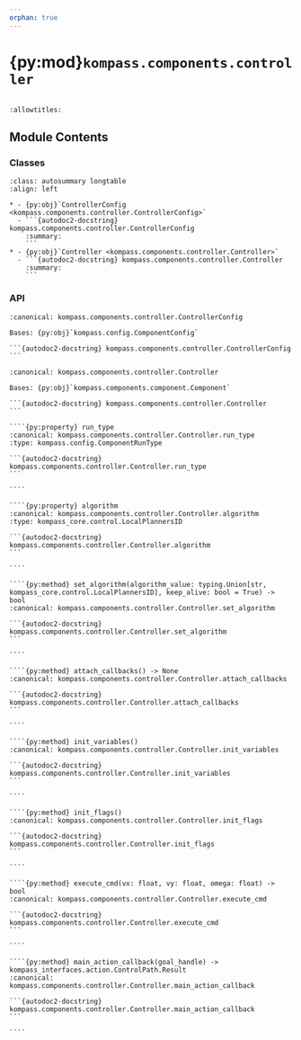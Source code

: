 ```yaml
---
orphan: true
---
```


# {py:mod}`kompass.components.controller`

```{py:module} kompass.components.controller
```

```{autodoc2-docstring} kompass.components.controller
:allowtitles:
```

## Module Contents

### Classes

````{list-table}
:class: autosummary longtable
:align: left

* - {py:obj}`ControllerConfig <kompass.components.controller.ControllerConfig>`
  - ```{autodoc2-docstring} kompass.components.controller.ControllerConfig
    :summary:
    ```
* - {py:obj}`Controller <kompass.components.controller.Controller>`
  - ```{autodoc2-docstring} kompass.components.controller.Controller
    :summary:
    ```
````

### API

````{py:class} ControllerConfig
:canonical: kompass.components.controller.ControllerConfig

Bases: {py:obj}`kompass.config.ComponentConfig`

```{autodoc2-docstring} kompass.components.controller.ControllerConfig
```

````

`````{py:class} Controller(*, node_name: str, config_file: typing.Optional[str] = None, config: typing.Optional[kompass.components.controller.ControllerConfig] = None, inputs=None, outputs=None, **kwargs)
:canonical: kompass.components.controller.Controller

Bases: {py:obj}`kompass.components.component.Component`

```{autodoc2-docstring} kompass.components.controller.Controller
```

````{py:property} run_type
:canonical: kompass.components.controller.Controller.run_type
:type: kompass.config.ComponentRunType

```{autodoc2-docstring} kompass.components.controller.Controller.run_type
```

````

````{py:property} algorithm
:canonical: kompass.components.controller.Controller.algorithm
:type: kompass_core.control.LocalPlannersID

```{autodoc2-docstring} kompass.components.controller.Controller.algorithm
```

````

````{py:method} set_algorithm(algorithm_value: typing.Union[str, kompass_core.control.LocalPlannersID], keep_alive: bool = True) -> bool
:canonical: kompass.components.controller.Controller.set_algorithm

```{autodoc2-docstring} kompass.components.controller.Controller.set_algorithm
```

````

````{py:method} attach_callbacks() -> None
:canonical: kompass.components.controller.Controller.attach_callbacks

```{autodoc2-docstring} kompass.components.controller.Controller.attach_callbacks
```

````

````{py:method} init_variables()
:canonical: kompass.components.controller.Controller.init_variables

```{autodoc2-docstring} kompass.components.controller.Controller.init_variables
```

````

````{py:method} init_flags()
:canonical: kompass.components.controller.Controller.init_flags

```{autodoc2-docstring} kompass.components.controller.Controller.init_flags
```

````

````{py:method} execute_cmd(vx: float, vy: float, omega: float) -> bool
:canonical: kompass.components.controller.Controller.execute_cmd

```{autodoc2-docstring} kompass.components.controller.Controller.execute_cmd
```

````

````{py:method} main_action_callback(goal_handle) -> kompass_interfaces.action.ControlPath.Result
:canonical: kompass.components.controller.Controller.main_action_callback

```{autodoc2-docstring} kompass.components.controller.Controller.main_action_callback
```

````

`````
